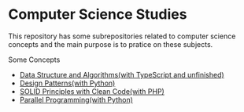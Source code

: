 # Computer Science Studies

This repository has some subrepositories related to computer science concepts and the main purpose is to pratice on these subjects.

Some Concepts
- [Data Structure and Algorithms(with TypeScript and unfinished)](https://github.com/bberkay/dsa-with-typescript/tree/5c1164fa08b85770735339ad4d0c27a3740098b7)
- [Design Patterns(with Python)](https://github.com/bberkay/design-patterns-with-python/tree/a6b607a9ad6a04870615a86a1c5ecd0cf773a57d)
- [SOLID Principles with Clean Code(with PHP)](https://github.com/bberkay/solid-with-php)
- [Parallel Programming(with Python)](https://github.com/bberkay/parallel-programming-with-python)
